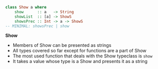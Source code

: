 


```hs
class Show a where
    show      :: a   -> String
    showList  :: [a] -> ShowS
    showsPrec :: Int -> a -> ShowS
-- MINIMAL: showsPrec | show
```

**Show**
- Members of Show can be presented as strings
- All types covered so far except for functions are a part of Show
- The most used function that deals with the Show typeclass is `show`
- It takes a value whose type is a Show and presents it as a string
